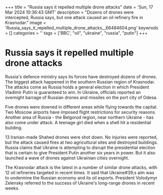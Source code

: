 +++
title = "Russia says it repelled multiple drone attacks"
date = 'Sun, 17 Mar 2024 10:36:43 GMT'
description = "Dozens of drones were intercepted, Russia says, but one attack caused an oil refinery fire in Krasnodar."
image = 'Russia_says_it_repelled_multiple_drone_attacks__66484604.png'
keywrods =  []
categories = ''
tags = ['BBC', "oil", "ukraine", "russia", "putin"]
+++

# Russia says it repelled multiple drone attacks

Russia's defence ministry says its forces have destroyed dozens of drones.
The biggest attack happened in the southern Russian region of Krasnodar.
The attacks come as Russia holds a general election in which President Vladimir Putin is guaranteed to win.
In Ukraine, officials reported an overnight barrage of Russian drones and missiles on the port city of Odesa.

Five drones were downed in different areas while flying towards the capital.
Two Moscow airports have imposed flight restrictions for security reasons.
Another area of Russia - the Belgorod region, near northern Ukraine - has also come under attack.
A teenage girl died when a shell hit a residential building.

13 Iranian-made Shahed drones were shot down.
No injuries were reported, but the attack caused fires at two agricultural sites and destroyed buildings.
Russia claims that Ukraine is attempting to disrupt the presidential election that is certain to give President Putin another six years in power.
But it also launched a wave of drones against Ukrainian cities overnight.

The Krasnodar attack is the latest in a number of similar drone attacks, with 12 oil refineries targeted in recent times.
It said that Ukraine<bb>#39;s aim was to undermine the Russian economy and its oil exports.
President Volodymyr Zelensky referred to the success of Ukraine's long-range drones in recent weeks.


